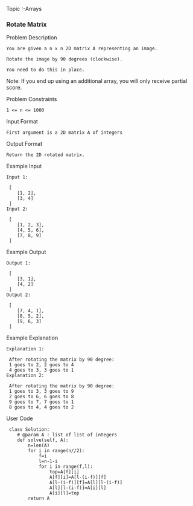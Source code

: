 Topic :-Arrays
### Rotate Matrix
Problem Description
```
You are given a n x n 2D matrix A representing an image.

Rotate the image by 90 degrees (clockwise).

You need to do this in place.
```

Note: If you end up using an additional array, you will only receive partial score.



Problem Constraints
```
1 <= n <= 1000

```

Input Format
```
First argument is a 2D matrix A of integers

```

Output Format
```
Return the 2D rotated matrix.

```

Example Input
```
Input 1:

 [
    [1, 2],
    [3, 4]
 ]
Input 2:

 [
    [1, 2, 3],
    [4, 5, 6],
    [7, 8, 9]
 ]
```

Example Output
```
Output 1:

 [
    [3, 1],
    [4, 2]
 ]
Output 2:

 [
    [7, 4, 1],
    [8, 5, 2],
    [9, 6, 3]
 ]

```
Example Explanation
```
Explanation 1:

 After rotating the matrix by 90 degree:
 1 goes to 2, 2 goes to 4
 4 goes to 3, 3 goes to 1
Explanation 2:

 After rotating the matrix by 90 degree:
 1 goes to 3, 3 goes to 9
 2 goes to 6, 6 goes to 8
 9 goes to 7, 7 goes to 1
 8 goes to 4, 4 goes to 2

```

User Code
```
 class Solution:
    # @param A : list of list of integers
    def solve(self, A):
        n=len(A)
        for i in range(n//2):
            f=i
            l=n-1-i
            for i in range(f,l):
                top=A[f][i]
                A[f][i]=A[l-(i-f)][f]
                A[l-(i-f)][f]=A[l][l-(i-f)]
                A[l][l-(i-f)]=A[i][l]
                A[i][l]=top
        return A
``` 




